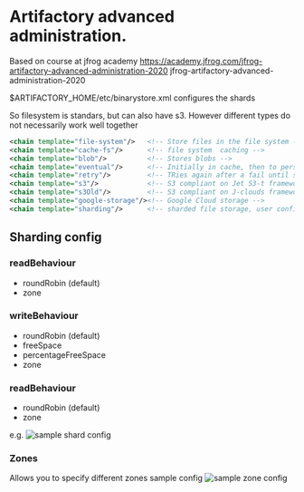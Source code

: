 # Artifactory advanced administration. 

Based on course at jfrog academy https://academy.jfrog.com/jfrog-artifactory-advanced-administration-2020 jfrog-artifactory-advanced-administration-2020 

$ARTIFACTORY_HOME/etc/binarystore.xml configures the shards

So filesystem is standars, but can also have s3. However different types do not necessarily work well together

```xml
<chain template="file-system"/>   <!-- Store files in the file system -->
<chain template="cache-fs"/>      <!-- file system  caching -->
<chain template="blob"/>          <!-- Stores blobs -->
<chain template="eventual"/>      <!-- Initially in cache, then to persistent -->
<chain template="retry"/>         <!-- TRies again after a fail until stored -->
<chain template="s3"/>            <!-- S3 compliant on Jet S3-t framework -->
<chain template="s3Old"/>         <!-- S3 compliant on J-clouds framework -->
<chain template="google-storage"/><!-- Google Cloud storage -->
<chain template="sharding"/>      <!-- sharded file storage, user configures mounts (number of shards) and redundancy (number of copies each file shoudl be replicated accross -->
```

## Sharding config
### readBehaviour
* roundRobin (default)
* zone

### writeBehaviour
* roundRobin (default)
* freeSpace
* percentageFreeSpace
* zone

### readBehaviour
* roundRobin (default)
* zone

e.g.
![sample shard config](https://github.com/khylo/CourseNotes/blob/master/arty.png?raw=true)

### Zones
Allows you to specify different zones
sample config
![sample zone config](https://github.com/khylo/CourseNotes/blob/master/artyZones.png?raw=true)
